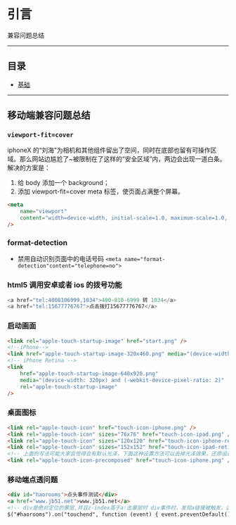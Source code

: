 # 引言

兼容问题总结

---

## 目录

-   [基础](#section_base)

---

### <a name="section_base"></a>

## 移动端兼容问题总结

### `viewport-fit=cover`

iphoneX 的“刘海”为相机和其他组件留出了空间，同时在底部也留有可操作区域。那么网站边尴尬了~被限制在了这样的“安全区域”内，两边会出现一道白条。
解决的方案是：

1. 给 body 添加一个 background；
2. 添加 viewport-fit=cover meta 标签，使页面占满整个屏幕。

```html
<meta
	name="viewport"
	content="width=device-width, initial-scale=1.0, maximum-scale=1.0, minimum-scale=1.0, viewport-fit=cover"
/>
```

### format-detection

-   禁用自动识别页面中的电话号码 `<meta name="format-detection"content="telephone=no">`

### html5 调用安卓或者 ios 的拨号功能

```js
<a href="tel:4008106999,1034">400-810-6999 转 1034</a>
<a href="tel:15677776767">点击拨打15677776767</a>
```

### 启动画面

```html
<link rel="apple-touch-startup-image" href="start.png" />
<!--iPhone-->
<link href="apple-touch-startup-image-320x460.png" media="(device-width: 320px)" rel="apple-touch-startup-image" />
<!-- iPhone Retina -->
<link
	href="apple-touch-startup-image-640x920.png"
	media="(device-width: 320px) and (-webkit-device-pixel-ratio: 2)"
	rel="apple-touch-startup-image"
/>
```

### 桌面图标

```html
<link rel="apple-touch-icon" href="touch-icon-iphone.png" />
<link rel="apple-touch-icon" sizes="76x76" href="touch-icon-ipad.png" />
<link rel="apple-touch-icon" sizes="120x120" href="touch-icon-iphone-retina.png" />
<link rel="apple-touch-icon" sizes="152x152" href="touch-icon-ipad-retina.png" />
<!-- 上面的写法可能大家会觉得会有默认光泽，下面这种设置方法可以去掉光泽效果，还原设计图的效果！ -->
<link rel="apple-touch-icon-precomposed" href="touch-icon-iphone.png" />
```

### 移动端点透问题

```html
<div id="haorooms">点头事件测试</div>
<a href="www.jb51.net">www.jb51.net</a>
<!-- div是绝对定位的蒙层,并且z-index高于a:击蒙层时 div事件时，发现a链接被触发，这就是所谓的点透事件 -->
$("#haorooms").on("touchend", function (event) { event.preventDefault(); });
```

